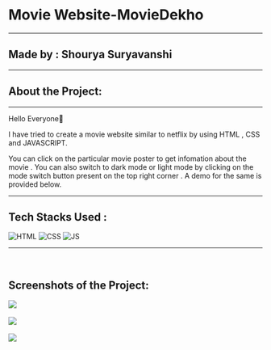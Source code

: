 
 <h1>Movie Website-MovieDekho</h1>
<hr>
<h2>Made by : Shourya Suryavanshi</h2>
<hr>
<h2>About the Project:</h2> 
<hr>

<p>Hello Everyone👋</p>
<p> I have tried to create a movie website similar to netflix by using HTML , CSS and JAVASCRIPT.</p>
<p>You can click on the particular movie poster to get infomation about the movie . You can also switch to dark mode or light mode by clicking on the mode switch button present on the top right corner . A demo for the same is provided below.</p>

<hr>


## Tech Stacks Used :


![HTML](https://img.shields.io/badge/html5%20-%23E34F26.svg?&style=for-the-badge&logo=html5&logoColor=white)
![CSS](https://img.shields.io/badge/css3%20-%231572B6.svg?&style=for-the-badge&logo=css3&logoColor=white)
![JS](https://img.shields.io/badge/javascript%20-%23323330.svg?&style=for-the-badge&logo=javascript&logoColor=%23F7DF1E)

<hr>



<br>

<h2>Screenshots of the Project:</h2>

<img src="./Assets/media/A.png" />
<br>
<br>

<img src="./Assets/media/B.png" />
<br>
<br>

<img src="./Assets/media/C.png" />
<br>
<br>




